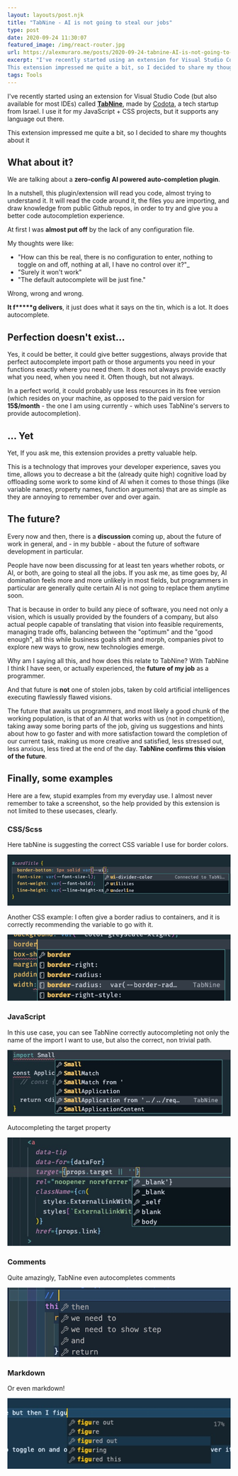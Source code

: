 ```yaml
---
layout: layouts/post.njk
title: "TabNine - AI is not going to steal our jobs"
type: post
date: 2020-09-24 11:30:07
featured_image: /img/react-router.jpg
url: https://alexmuraro.me/posts/2020-09-24-tabnine-AI-is-not-going-to-steal-our-jobs
excerpt: "I've recently started using an extension for Visual Studio Code (but also available for most IDEs) called TabNine, made by Codota, a tech startup from Israel. I use it for my JavaScript + CSS projects, but it supports any language out there.
This extension impressed me quite a bit, so I decided to share my thoughts about it"
tags: Tools
---
```


I've recently started using an extension for Visual Studio Code (but also available for most IDEs) called <a href="https://www.tabnine.com/">**TabNine**</a>, made by <a href="https://www.codota.com">Codota</a>, a tech startup from Israel. I use it for my JavaScript + CSS projects, but it supports any language out there.

This extension impressed me quite a bit, so I decided to share my thoughts about it

## What about it?

We are talking about a **zero-config** **AI powered auto-completion plugin**.

In a nutshell, this plugin/extension will read you code, almost trying to understand it. It will read the code around it, the files you are importing, and draw knowledge from public Github repos, in order to try and give you a better code autocompletion experience.

At first I was **almost put off** by the lack of any configuration file.

My thoughts were like:

- "How can this be real, there is no configuration to enter, nothing to toggle on and off, nothing at all, I have no control over it?"\_
- "Surely it won't work"
- "The default autocomplete will be just fine."

Wrong, wrong and wrong.

<strong>It f**\***g delivers</strong>, it just does what it says on the tin, which is a lot. It does autocomplete.

## Perfection doesn't exist...

Yes, it could be better, it could give better suggestions, always provide that perfect autocomplete import path or those arguments you need in your functions exactly where you need them. It does not always provide exactly what you need, when you need it. Often though, but not always.

In a perfect world, it could probably use less resources in its free version (which resides on your machine, as opposed to the paid version for **15\$/month** - the one I am using currently - which uses TabNine's servers to provide autocompletion).

## ... Yet

Yet, If you ask me, this extension provides a pretty valuable help.

This is a technology that improves your developer experience, saves you time, allows you to decrease a bit the (already quite high) cognitive load by offloading some work to some kind of AI when it comes to those things (like variable names, property names, function arguments) that are as simple as they are annoying to remember over and over again.

## The future?

Every now and then, there is a **discussion** coming up, about the future of work in general, and - in my bubble - about the future of software development in particular.

People have now been discussing for at least ten years whether robots, or AI, or both, are going to steal all the jobs.
If you ask me, as time goes by, AI domination feels more and more unlikely in most fields, but programmers in particular are generally quite certain AI is not going to replace them anytime soon.

That is because in order to build any piece of software, you need not only a vision, which is usually provided by the founders of a company, but also actual people capable of translating that vision into feasible requirements, managing trade offs, balancing between the "optimum" and the "good enough", all this while business goals shift and morph, companies pivot to explore new ways to grow, new technologies emerge.

Why am I saying all this, and how does this relate to TabNine? With TabNine I think I have seen, or actually experienced, the **future of my job** as a programmer.

And that future is **not** one of stolen jobs, taken by cold artificial intelligences executing flawlessly flawed visions.

The future that awaits us programmers, and most likely a good chunk of the working population, is that of an AI that works with us (not in competition), taking away some boring parts of the job, giving us suggestions and hints about how to go faster and with more satisfaction toward the completion of our current task, making us more creative and satisfied, less stressed out, less anxious, less tired at the end of the day.
**TabNine confirms this vision of the future**.

## Finally, some examples

Here are a few, stupid examples from my everyday use. I almost never remember to take a screenshot, so the help provided by this extension is not limited to these usecases, clearly.

### CSS/Scss

Here tabNine is suggesting the correct CSS variable I use for border colors.

<img src="/img/tabnine1.png" />

Another CSS example: I often give a border radius to containers, and it is correctly recommending the variable to go with it.

<img src="/img/tabnine2.png" />

### JavaScript

In this use case, you can see TabNine correctly autocompleting not only the name of the import I want to use, but also the correct, non trivial path.

<img src="/img/tabnine3.png" />

Autocompleting the target property

<img src="/img/tabnine6.png" />

### Comments

Quite amazingly, TabNine even autocompletes comments

<img src="/img/tabnine7.png" />

### Markdown

Or even markdown!

<img src="/img/tabnine8.jpg" />
